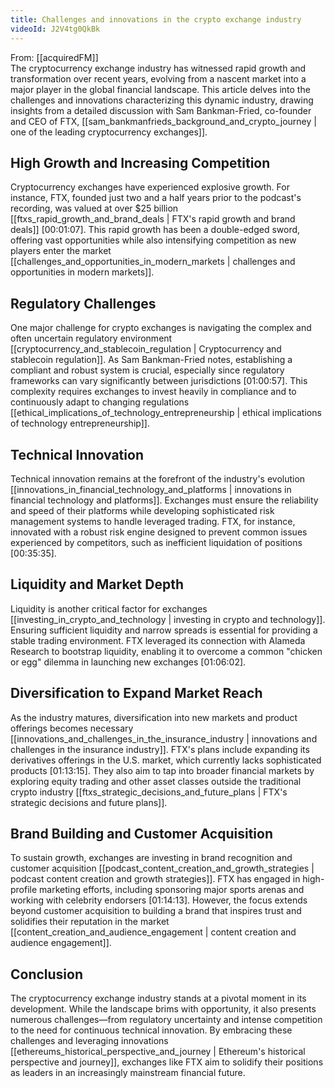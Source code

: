 ```yaml
---
title: Challenges and innovations in the crypto exchange industry
videoId: J2V4tg0QkBk
---
```


From: [[acquiredFM]] <br/> 
The cryptocurrency exchange industry has witnessed rapid growth and transformation over recent years, evolving from a nascent market into a major player in the global financial landscape. This article delves into the challenges and innovations characterizing this dynamic industry, drawing insights from a detailed discussion with Sam Bankman-Fried, co-founder and CEO of FTX, [[sam_bankmanfrieds_background_and_crypto_journey | one of the leading cryptocurrency exchanges]].

## High Growth and Increasing Competition

Cryptocurrency exchanges have experienced explosive growth. For instance, FTX, founded just two and a half years prior to the podcast's recording, was valued at over $25 billion [[ftxs_rapid_growth_and_brand_deals | FTX's rapid growth and brand deals]] <a class="yt-timestamp" data-t="00:01:07">[00:01:07]</a>. This rapid growth has been a double-edged sword, offering vast opportunities while also intensifying competition as new players enter the market [[challenges_and_opportunities_in_modern_markets | challenges and opportunities in modern markets]].

## Regulatory Challenges

One major challenge for crypto exchanges is navigating the complex and often uncertain regulatory environment [[cryptocurrency_and_stablecoin_regulation | Cryptocurrency and stablecoin regulation]]. As Sam Bankman-Fried notes, establishing a compliant and robust system is crucial, especially since regulatory frameworks can vary significantly between jurisdictions <a class="yt-timestamp" data-t="01:00:57">[01:00:57]</a>. This complexity requires exchanges to invest heavily in compliance and to continuously adapt to changing regulations [[ethical_implications_of_technology_entrepreneurship | ethical implications of technology entrepreneurship]].

## Technical Innovation

Technical innovation remains at the forefront of the industry's evolution [[innovations_in_financial_technology_and_platforms | innovations in financial technology and platforms]]. Exchanges must ensure the reliability and speed of their platforms while developing sophisticated risk management systems to handle leveraged trading. FTX, for instance, innovated with a robust risk engine designed to prevent common issues experienced by competitors, such as inefficient liquidation of positions <a class="yt-timestamp" data-t="00:35:35">[00:35:35]</a>.

## Liquidity and Market Depth

Liquidity is another critical factor for exchanges [[investing_in_crypto_and_technology | investing in crypto and technology]]. Ensuring sufficient liquidity and narrow spreads is essential for providing a stable trading environment. FTX leveraged its connection with Alameda Research to bootstrap liquidity, enabling it to overcome a common "chicken or egg" dilemma in launching new exchanges <a class="yt-timestamp" data-t="01:06:02">[01:06:02]</a>.

## Diversification to Expand Market Reach

As the industry matures, diversification into new markets and product offerings becomes necessary [[innovations_and_challenges_in_the_insurance_industry | innovations and challenges in the insurance industry]]. FTX's plans include expanding its derivatives offerings in the U.S. market, which currently lacks sophisticated products <a class="yt-timestamp" data-t="01:13:15">[01:13:15]</a>. They also aim to tap into broader financial markets by exploring equity trading and other asset classes outside the traditional crypto industry [[ftxs_strategic_decisions_and_future_plans | FTX's strategic decisions and future plans]].

## Brand Building and Customer Acquisition

To sustain growth, exchanges are investing in brand recognition and customer acquisition [[podcast_content_creation_and_growth_strategies | podcast content creation and growth strategies]]. FTX has engaged in high-profile marketing efforts, including sponsoring major sports arenas and working with celebrity endorsers <a class="yt-timestamp" data-t="01:14:13">[01:14:13]</a>. However, the focus extends beyond customer acquisition to building a brand that inspires trust and solidifies their reputation in the market [[content_creation_and_audience_engagement | content creation and audience engagement]].

## Conclusion

The cryptocurrency exchange industry stands at a pivotal moment in its development. While the landscape brims with opportunity, it also presents numerous challenges—from regulatory uncertainty and intense competition to the need for continuous technical innovation. By embracing these challenges and leveraging innovations [[ethereums_historical_perspective_and_journey | Ethereum's historical perspective and journey]], exchanges like FTX aim to solidify their positions as leaders in an increasingly mainstream financial future.